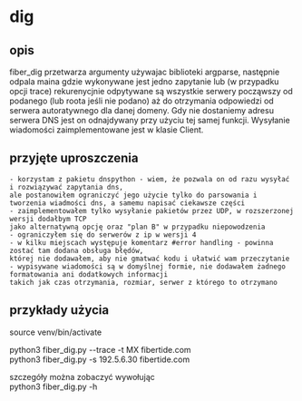 # dig

## opis
fiber_dig przetwarza argumenty używajac biblioteki argparse, następnie odpala maina gdzie wykonywane jest
jedno zapytanie lub (w przypadku opcji trace) rekurenycjnie odpytywane są wszystkie serwery począwszy od podanego
(lub roota jeśli nie podano) aż do otrzymania odpowiedzi od serwera autoratywnego dla danej domeny.
Gdy nie dostaniemy adresu serwera DNS jest on odnajdywany przy użyciu tej samej funkcji.
Wysyłanie wiadomości zaimplementowane jest w klasie Client.

## przyjęte uproszczenia
    - korzystam z pakietu dnspython - wiem, że pozwala on od razu wysyłać i rozwiązywać zapytania dns,
    ale postanowiłem ograniczyć jego użycie tylko do parsowania i tworzenia wiadmości dns, a samemu napisać ciekawsze części
    - zaimplementowałem tylko wysyłanie pakietów przez UDP, w rozszerzonej wersji dodałbym TCP
    jako alternatywną opcję oraz "plan B" w przypadku niepowodzenia
    - ograniczyłem się do serwerów z ip w wersji 4
    - w kilku miejscach występuje komentarz #error handling - powinna zostać tam dodana obsługa błędów,
    której nie dodawałem, aby nie gmatwać kodu i ułatwić wam przeczytanie
    - wypisywane wiadomości są w domyślnej formie, nie dodawałem żadnego formatowania ani dodatkowych informacji
    takich jak czas otrzymania, rozmiar, serwer z którego to otrzymano

## przykłady użycia
source venv/bin/activate

python3 fiber_dig.py --trace -t MX fibertide.com\
python3 fiber_dig.py -s 192.5.6.30 fibertide.com

szczegóły można zobaczyć wywołując\
python3 fiber_dig.py -h
